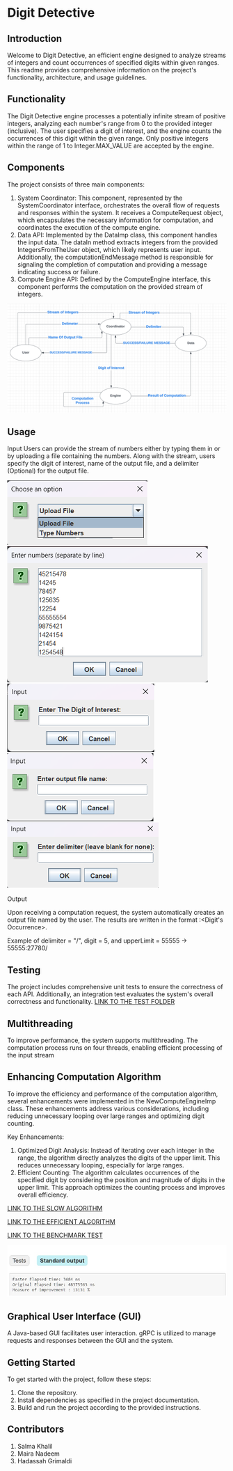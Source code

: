# Digit Detective 

## Introduction
Welcome to Digit Detective, an efficient engine designed to analyze streams of integers and count occurrences of specified digits within given ranges. This readme provides comprehensive information on the project's functionality, architecture, and usage guidelines.

## Functionality
The Digit Detective engine processes a potentially infinite stream of positive integers, analyzing each number's range from 0 to the provided integer (inclusive). The user specifies a digit of interest, and the engine counts the occurrences of this digit within the given range. Only positive integers within the range of 1 to Integer.MAX_VALUE are accepted by the engine.

## Components
The project consists of three main components:

1. System Coordinator: This component, represented by the SystemCoordinator interface, orchestrates the overall flow of requests and responses within the system. It receives a ComputeRequest object, which encapsulates the necessary information for computation, and coordinates the execution of the compute engine.
2. Data API: Implemented by the DataImp class, this component handles the input data. The dataIn method extracts integers from the provided IntegersFromTheUser object, which likely represents user input. Additionally, the computationEndMessage method is responsible for signaling the completion of computation and providing a message indicating success or failure.
3. Compute Engine API: Defined by the ComputeEngine interface, this component performs the computation on the provided stream of integers.

![System Diagram](System.png)

## Usage
Input
Users can provide the stream of numbers
either by typing them in or by uploading a 
file containing the numbers. Along with the stream,
users specify the digit of interest, 
name of the output file, and a delimiter (Optional) for the output file. 

![Modes of Input](options.png)
![Seperated by line list of Integers](List.png)
![Digit Field](digit.png)
![Output File Name Field](name.png)
![Delimiter Field](delimiter.png)


Output


Upon receiving a computation request,
the system automatically creates an output 
file named by the user. The results are written 
in the format <Upperlimit>:<Digit's Occurrence><Delimiter>.

Example of delimiter = "/", digit = 5, and upperLimit = 55555 -> 55555:27780/

## Testing 
The project includes comprehensive unit tests to ensure the correctness of each API. Additionally, an integration test evaluates the system's overall correctness and functionality.
[LINK TO THE TEST FOLDER](https://github.com/salmaKahlil/SoftwareEngineeringProject/tree/main/test)

## Multithreading
To improve performance, the system supports multithreading. The computation process runs on four threads, enabling efficient processing of the input stream

## Enhancing Computation Algorithm

To improve the efficiency and performance of the computation algorithm, several enhancements were implemented in the NewComputeEngineImp class. These enhancements address various considerations, including reducing unnecessary looping over large ranges and optimizing digit counting.

Key Enhancements:

1. Optimized Digit Analysis: Instead of iterating over each integer in the range, the algorithm directly analyzes the digits of the upper limit. This reduces unnecessary looping, especially for large ranges.
2. Efficient Counting: The algorithm calculates occurrences of the specified digit by considering the position and magnitude of digits in the upper limit. This approach optimizes the counting process and improves overall efficiency.

[LINK TO THE SLOW ALGORITHM](https://github.com/salmaKahlil/SoftwareEngineeringProject/blob/main/src/software/project/ComputeEngineImp.java)

[LINK TO THE EFFICIENT ALGORITHM](https://github.com/salmaKahlil/SoftwareEngineeringProject/blob/main/src/software/project/NewComputeEngineImp.java)

[LINK TO THE BENCHMARK TEST](https://github.com/salmaKahlil/SoftwareEngineeringProject/blob/main/test/performancetuning/TestBench.java)

![RESULTS](Performace.jpg)

## Graphical User Interface (GUI)
A Java-based GUI facilitates user interaction. gRPC is utilized to manage requests and responses between the GUI and the system.

## Getting Started
To get started with the project, follow these steps:

1. Clone the repository.
2. Install dependencies as specified in the project documentation.
3. Build and run the project according to the provided instructions.


## Contributors
1. Salma  Khalil
2. Maira Nadeem
3. Hadassah Grimaldi